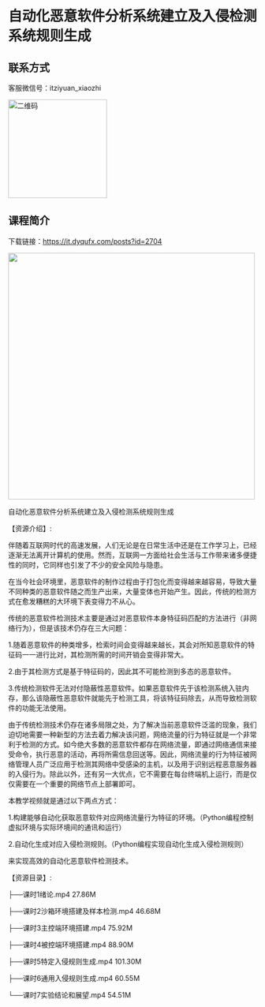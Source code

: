 # 自动化恶意软件分析系统建立及入侵检测系统规则生成

## 联系方式

客服微信号：itziyuan_xiaozhi

<img src="https://ziyuanyun.oss-cn-guangzhou.aliyuncs.com/common/20240614073449/666b82192834a.jpg" width="200" height="200" alt="二维码">

## 课程简介

下载链接：https://it.dyqufx.com/posts?id=2704

<img src="https://ziyuanyun.oss-cn-guangzhou.aliyuncs.com/yun/20240515184231/664491973618b.jpg" width="500" alt="">

  自动化恶意软件分析系统建立及入侵检测系统规则生成



 【资源介绍】:

 伴随着互联网时代的高速发展，人们无论是在日常生活中还是在工作学习上，已经逐渐无法离开计算机的使用。然而，互联网一方面给社会生活与工作带来诸多便捷性的同时，它同样也引发了不少的安全风险与隐患。

 在当今社会环境里，恶意软件的制作过程由于打包化而变得越来越容易，导致大量不同种类的恶意软件随之而生产出来，大量变体也开始产生。因此，传统的检测方式在愈发糟糕的大环境下表变得力不从心。

 传统的恶意软件检测技术主要是通过对恶意软件本身特征码匹配的方法进行（非网络行为），但是该技术仍存在三大问题：

 1.随着恶意软件的种类增多，检索时间会变得越来越长，其会对所知恶意软件的特征码一一进行比对，其检测所需的时间开销会变得非常大。

 2.由于其检测方式是基于特征码的，因此其不可能检测到多态的恶意软件。

 3.传统检测软件无法对付隐蔽性恶意软件。如果恶意软件先于该检测系统入驻内存，那么该隐蔽性恶意软件就能先于检测工具，将该特征码除去，从而导致检测软件的功能无法使用。

 由于传统检测技术仍存在诸多局限之处，为了解决当前恶意软件泛滥的现象，我们迫切地需要一种新型的方法去着力解决该问题，网络流量的行为特征就是一个非常利于检测的方式。如今绝大多数的恶意软件都存在网络流量，即通过网络通信来接受命令，执行恶意的活动，再将所需信息回送等。因此，网络流量的行为特征被网络管理人员广泛应用于检测其网络中受感染的主机，以及用于识别远程恶意服务器的入侵行为。除此以外，还有另一大优点，它不需要在每台终端机上运行，而是仅仅需要在一个重要的网络节点上部署即可。

 本教学视频就是通过以下两点方式：

 1.构建能够自动化获取恶意软件对应网络流量行为特征的环境。（Python编程控制虚拟环境与实际环境间的通讯和运行）

 2.自动化生成对应入侵检测规则。（Python编程实现自动化生成入侵检测规则）

 来实现高效的自动化恶意软件检测技术。

 【资源目录】:

 ├──课时1绪论.mp4 27.86M

 ├──课时2沙箱环境搭建及样本检测.mp4 46.68M

 ├──课时3主控端环境搭建.mp4 75.92M

 ├──课时4被控端环境搭建.mp4 88.90M

 ├──课时5特定入侵规则生成.mp4 101.30M

 ├──课时6通用入侵规则生成.mp4 60.55M

 └──课时7实验结论和展望.mp4 54.51M

  